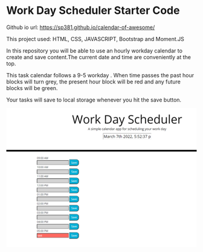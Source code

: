 # Work Day Scheduler Starter Code
Github io url: https://sp381.github.io/calendar-of-awesome/ 

This project used: HTML, CSS, JAVASCRIPT, Bootstrap and Moment.JS

In this repository you will be able to use an hourly workday calendar to create and save content.The current date and time are conveniently at the top.

This task calendar follows a 9-5 workday . When time passes the past hour blocks will turn grey, the present hour block will be red and any future 
blocks will be green. 

Your tasks will save to local storage whenever you hit the save button. 


![GitHub Logo](/images/Capture.PNG) 


